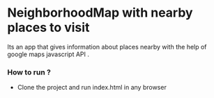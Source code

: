 # NeighborhoodMap with nearby places to visit

Its an app that   gives information about places nearby with the help of google maps javascript API . 

### How to run ?

* Clone the project and run index.html in any browser 
